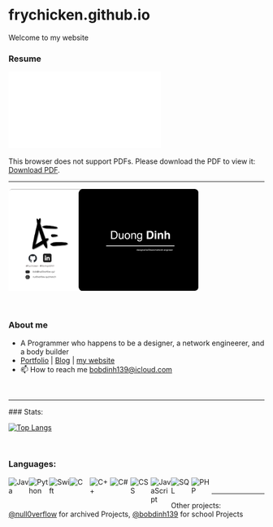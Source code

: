 # frychicken.github.io

Welcome to my website 


### Resume 

<object data="/2023resumev6.pdf" type="application/pdf" width="800px" height="800px">
    <embed src="/2023resumev6.pdf">
        <p>This browser does not support PDFs. Please download the PDF to view it: <a href="/2023resumev6.pdf">Download PDF</a>.</p>
    </embed>
</object>

<hr>

<img  src="businesscard2.png" height="200px" > 


<p>&nbsp;&nbsp;&nbsp;&nbsp;</p>

### About me

- A Programmer who happens to be a designer, a network engineerer, and a body builder
- [Portfolio](https://frychicken.github.io/Portfolio/) | [Blog](https://frychicken.github.io/blog/) | [my website](https://null0verflow.xyz)
- 📫 How to reach me bobdinh139@icloud.com

<br>

<hr>
### Stats:

[![Top Langs](https://github-readme-stats-git-masterrstaa-rickstaa.vercel.app/api/top-langs/?username=frychicken&hide=html&langs_count=7&layout=compact)](https://github.com/frychicken)


<br>

### Languages:
<img align="left" alt="Java" width="40px" src="https://img.icons8.com/nolan/64/java-coffee-cup-logo.png"/>
<img align="left" alt="Python" width="40px" src="https://img.icons8.com/color/48/000000/python--v1.png"/>
<img align="left" alt="Swift" width="40px" src="https://img.icons8.com/fluency/48/000000/swift.png"/>
<img align="left" alt="C" width="40px" src="https://img.icons8.com/color/48/000000/c-programming.png"/>
<img align="left" alt="C++" width="40px" src="https://img.icons8.com/color/48/000000/c-plus-plus-logo.png"/>
<img align="left" alt="C#" width="40px" src="https://img.icons8.com/color/48/000000/c-sharp-logo-2.png"/>
<img align="left" alt="CSS" width="40px" src="https://img.icons8.com/color/48/000000/css3.png"/>
<img align="left" alt="JavaScript" width="40px" src="https://img.icons8.com/color/48/000000/javascript--v1.png"/>
<img align="left" alt="SQL" width="40px" src="https://img.icons8.com/plasticine/100/000000/oracle-pl-sql--v3.png"/>
<img align="left" alt="PHP" width="40px" src="https://logos-download.com/wp-content/uploads/2016/09/PHP_logo.png"/>

<br>

<hr>

Other projects: [@null0verflow](https://github.com/null0verflow) for archived Projects, [@bobdinh139](https://github.com/bobdinh139) for school Projects

